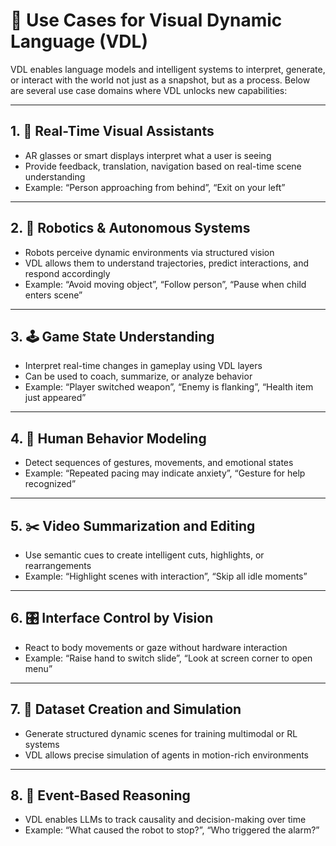 # 📡 Use Cases for Visual Dynamic Language (VDL)

VDL enables language models and intelligent systems to interpret, generate, or interact with the world not just as a snapshot, but as a process. Below are several use case domains where VDL unlocks new capabilities:

---

## 1. 🎥 Real-Time Visual Assistants
- AR glasses or smart displays interpret what a user is seeing
- Provide feedback, translation, navigation based on real-time scene understanding
- Example: “Person approaching from behind”, “Exit on your left”

---

## 2. 🤖 Robotics & Autonomous Systems
- Robots perceive dynamic environments via structured vision
- VDL allows them to understand trajectories, predict interactions, and respond accordingly
- Example: “Avoid moving object”, “Follow person”, “Pause when child enters scene”

---

## 3. 🕹️ Game State Understanding
- Interpret real-time changes in gameplay using VDL layers
- Can be used to coach, summarize, or analyze behavior
- Example: “Player switched weapon”, “Enemy is flanking”, “Health item just appeared”

---

## 4. 🧠 Human Behavior Modeling
- Detect sequences of gestures, movements, and emotional states
- Example: “Repeated pacing may indicate anxiety”, “Gesture for help recognized”

---

## 5. ✂️ Video Summarization and Editing
- Use semantic cues to create intelligent cuts, highlights, or rearrangements
- Example: “Highlight scenes with interaction”, “Skip all idle moments”

---

## 6. 🎛 Interface Control by Vision
- React to body movements or gaze without hardware interaction
- Example: “Raise hand to switch slide”, “Look at screen corner to open menu”

---

## 7. 🧪 Dataset Creation and Simulation
- Generate structured dynamic scenes for training multimodal or RL systems
- VDL allows precise simulation of agents in motion-rich environments

---

## 8. 🧭 Event-Based Reasoning
- VDL enables LLMs to track causality and decision-making over time
- Example: “What caused the robot to stop?”, “Who triggered the alarm?”

